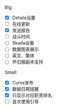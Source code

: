 Big:
- [X] Details设置
- [ ] 在线更新
- [X] 发送报告
- [ ] 战斗时间
- [ ] Skada设置
- [ ] 数据图表展示
- [ ] 英文、繁体
- [ ] 怀旧服副本支持

Small:
- [X] Curse发布
- [X] 数据日期提醒
- [X] 只显示对应职责排名
- [ ] 首次使用引导
